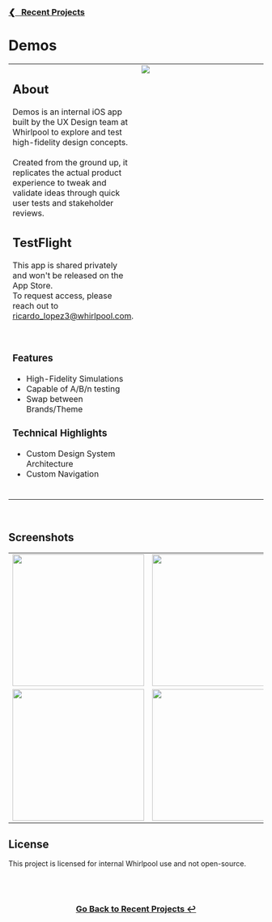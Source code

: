 <h3><a href="https://github.com/ricardonovelot">❮‎‎‎ &nbsp; Recent Projects</a></h3>

<h1>Demos</h1>

<table>
<tr>
<td valign="top">

<h2>About</h2>

<p>
    Demos is an internal iOS app built by the UX Design team at Whirlpool to explore and test high-fidelity design concepts. <br><br>
    Created from the ground up, it replicates the actual product experience to tweak and validate ideas through quick user tests and stakeholder reviews. <br>
</p>

<h2>TestFlight</h2>
<p>This app is shared privately and won't be released on the App Store. <br> To request access, please reach out to <a href="mailto:ricardo_lopez3@whirlpool.com">ricardo_lopez3@whirlpool.com</a>.</p>
<br>

<h3>Features</h3>
<ul>
<li>High-Fidelity Simulations</li>
<li>Capable of A/B/n testing</li>
<li>Swap between Brands/Theme</li>
</ul>

<h3>Technical Highlights</h3>
<ul>
<li>Custom Design System Architecture</li>
<li>Custom Navigation</li>
</ul>
<br>

</td>
<td valign="top" width="400">
<img src="https://github.com/user-attachments/assets/f539af4e-3784-4082-ad3d-7edf635a5ee1" >
</td>
</tr>
</table>
<br>
<h2>Screenshots</h2>

<table align="center">
<tr>
<td valign="top">
  <img src="https://github.com/user-attachments/assets/910c419c-3387-4113-9ddb-7efbb82b79a5" width="260">
</td>

<td valign="top">
  <img src="https://github.com/user-attachments/assets/57e8a379-a158-4329-9cb1-7c85b0347937" width="260">
</td>

<td valign="top">
  <img src="https://github.com/user-attachments/assets/870c779e-ff82-4edd-9122-59c6e8ea7d67" width="260">
</td>
</tr>

<td valign="top">
  <img src="https://github.com/user-attachments/assets/38d17c2e-7c93-405d-a3d5-20605672bc99" width="260">
</td>

<td valign="top">
  <img src="https://github.com/user-attachments/assets/65633770-4c5d-4980-9277-4fd690174f01" width="260">
</td>

<td valign="top">
  <img src="https://github.com/user-attachments/assets/a79ccb57-e27a-4db8-ad26-b4d228e7f08b" width="260">
</td>
</table>

<h2>License</h2>
<p>This project is licensed for internal Whirlpool use and not open-source.</p>
<br>

<br>
<h3 align="center"><a href="https://github.com/ricardonovelot">Go Back to Recent Projects ↩</a></h3>
<br>

